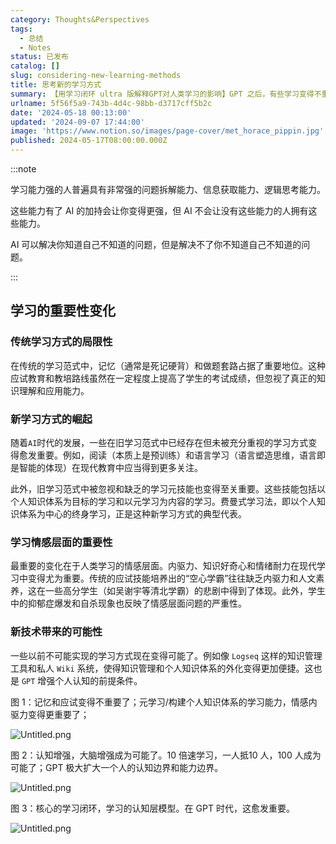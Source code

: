 ```yaml
---
category: Thoughts&Perspectives
tags:
  - 总结
  - Notes
status: 已发布
catalog: []
slug: considering-new-learning-methods
title: 思考新的学习方式
summary: 【用学习闭环 ultra 版解释GPT对人类学习的影响】GPT 之后，有些学习变得不重要了，有些学习变得更重要了，有些学习从不可能变成可能了。
urlname: 5f56f5a9-743b-4d4c-98bb-d3717cff5b2c
date: '2024-05-18 00:13:00'
updated: '2024-09-07 17:44:00'
image: 'https://www.notion.so/images/page-cover/met_horace_pippin.jpg'
published: 2024-05-17T08:00:00.000Z
---
```


:::note


学习能力强的人普遍具有非常强的问题拆解能力、信息获取能力、逻辑思考能力。


这些能力有了 AI 的加持会让你变得更强，但 AI 不会让没有这些能力的人拥有这些能力。


AI 可以解决你知道自己不知道的问题，但是解决不了你不知道自己不知道的问题。


:::


## 学习的重要性变化


### 传统学习方式的局限性


在传统的学习范式中，记忆（通常是死记硬背）和做题套路占据了重要地位。这种应试教育和教培路线虽然在一定程度上提高了学生的考试成绩，但忽视了真正的知识理解和应用能力。


### 新学习方式的崛起


随着`AI`时代的发展，一些在旧学习范式中已经存在但未被充分重视的学习方式变得愈发重要。例如，阅读（本质上是预训练）和语言学习（语言塑造思维，语言即是智能的体现）在现代教育中应当得到更多关注。


此外，旧学习范式中被忽视和缺乏的学习元技能也变得至关重要。这些技能包括以个人知识体系为目标的学习和以元学习为内容的学习。费曼式学习法，即以个人知识体系为中心的终身学习，正是这种新学习方式的典型代表。


### 学习情感层面的重要性


最重要的变化在于人类学习的情感层面。内驱力、知识好奇心和情绪耐力在现代学习中变得尤为重要。传统的应试技能培养出的“空心学霸”往往缺乏内驱力和人文素养，这在一些高分学生（如吴谢宇等清北学霸）的悲剧中得到了体现。此外，学生中的抑郁症爆发和自杀现象也反映了情感层面问题的严重性。


### 新技术带来的可能性


一些以前不可能实现的学习方式现在变得可能了。例如像 `Logseq` 这样的知识管理工具和私人 `Wiki` 系统，使得知识管理和个人知识体系的外化变得更加便捷。这也是 `GPT` 增强个人认知的前提条件。


图 1：记忆和应试变得不重要了；元学习/构建个人知识体系的学习能力，情感内驱力变得更重要了；


![Untitled.png](https://prod-files-secure.s3.us-west-2.amazonaws.com/5d24fe63-e567-4804-86f9-9fdc62e13082/a8319b77-00b3-43d9-9f99-e58187f20cfe/Untitled.png?X-Amz-Algorithm=AWS4-HMAC-SHA256&X-Amz-Content-Sha256=UNSIGNED-PAYLOAD&X-Amz-Credential=ASIAZI2LB466SJNANEYS%2F20250204%2Fus-west-2%2Fs3%2Faws4_request&X-Amz-Date=20250204T213217Z&X-Amz-Expires=3600&X-Amz-Security-Token=IQoJb3JpZ2luX2VjEB0aCXVzLXdlc3QtMiJIMEYCIQCujZnhyV%2F2W933EqAEFp8oLt2R%2Bj5AMsezIcXzu8CCdgIhANBAnQ7fp7U93z7kD3QZKL0GTZp8IXa93qgiqQ5rjlhdKv8DCDYQABoMNjM3NDIzMTgzODA1IgxuOJZ6ehOMdxXC2I4q3AOdv0MNHdpYERcAjTH7ByqfTnOv6g%2BohC8Ur%2F9qQrmJgAs89rmvUUBBUCFztJKZpb8oDyDVZuB4NcU8JofdHXHOfvSCXDvoJsRM1E5utw2bqaohDVQKXfhBqODfixgH6Z%2BQSpnBMY54Rp5mVHmmb8wDXGZvGA%2Bmjquy74i2klGjecqU4l1XwYuJIqJyo8x097RTW19A6I0XS5jQcEU2ZQMge4vpTthAbxuc7UoSt5EF7xn2SUFgMfq8OB2RHHHJbvg8%2FFFbWk72Noo6FAax2YHLKkrTBiNIuptJX1QLHCyVLdzf2U9i4IO%2F0zNAAUJhmwHClVx7lPWfxiTZx3n9Q0jP%2FDWoFvi7k0mlM46TTlvBm%2Fb2fC4c2rN247chL%2BJmeSxq6FF1lu4aJgE7U2ypLfnZKaGtJHGplTpsDk7NvJo%2BCsEUSQrt5kTp8X5GYcDwbHVqKTsfRYvE7z063x2TkwA8saU63xqchuGBb4Vx7cJnCe70m%2Fcn00RZqbAboTEbrTgb4%2BAkZqGj5TWCNynJJExW9cGTwlFEKEM5WtCVfLH2KxHgH9%2FUoBpRrlAs90Qipty0vlH%2Fq1FU1Ta8xEVS7bJsm01QRHQuas%2FVZsh%2FtP3CZLw0TlQ%2BTTqXr%2Fb%2FjTDM%2FIm9BjqkAZKiuE6XYti1l2ok6NxsmsPEeUU6IlcZbj3n8OjEBZfvauc2KNJ9F25dBbHx3tQxfQkT66%2FNIIeAzLipnd11MzdvX87AHRq26jVF929JK8pWHbwNivDEweC7TAMqxdAte%2FOCMLXtjuohv9k1BaxW0MiV6Hcc9WkDhulvh1b8VLkb%2Fz8Gg3zkAtyZZB7Vgb1n50x3VaJfFTmWFIUzCVVFyeSMahrH&X-Amz-Signature=82b77e96fc14a0004b0c7dd5928b43552c57b0993da2a824319dfc32767f4794&X-Amz-SignedHeaders=host&x-id=GetObject)


图 2：认知增强，大脑增强成为可能了。10 倍速学习，一人抵10 人，100 人成为可能了；GPT 极大扩大一个人的认知边界和能力边界。


![Untitled.png](https://prod-files-secure.s3.us-west-2.amazonaws.com/5d24fe63-e567-4804-86f9-9fdc62e13082/e195b372-4d2b-479c-9e75-1be4e2c1412e/Untitled.png?X-Amz-Algorithm=AWS4-HMAC-SHA256&X-Amz-Content-Sha256=UNSIGNED-PAYLOAD&X-Amz-Credential=ASIAZI2LB466SJNANEYS%2F20250204%2Fus-west-2%2Fs3%2Faws4_request&X-Amz-Date=20250204T213217Z&X-Amz-Expires=3600&X-Amz-Security-Token=IQoJb3JpZ2luX2VjEB0aCXVzLXdlc3QtMiJIMEYCIQCujZnhyV%2F2W933EqAEFp8oLt2R%2Bj5AMsezIcXzu8CCdgIhANBAnQ7fp7U93z7kD3QZKL0GTZp8IXa93qgiqQ5rjlhdKv8DCDYQABoMNjM3NDIzMTgzODA1IgxuOJZ6ehOMdxXC2I4q3AOdv0MNHdpYERcAjTH7ByqfTnOv6g%2BohC8Ur%2F9qQrmJgAs89rmvUUBBUCFztJKZpb8oDyDVZuB4NcU8JofdHXHOfvSCXDvoJsRM1E5utw2bqaohDVQKXfhBqODfixgH6Z%2BQSpnBMY54Rp5mVHmmb8wDXGZvGA%2Bmjquy74i2klGjecqU4l1XwYuJIqJyo8x097RTW19A6I0XS5jQcEU2ZQMge4vpTthAbxuc7UoSt5EF7xn2SUFgMfq8OB2RHHHJbvg8%2FFFbWk72Noo6FAax2YHLKkrTBiNIuptJX1QLHCyVLdzf2U9i4IO%2F0zNAAUJhmwHClVx7lPWfxiTZx3n9Q0jP%2FDWoFvi7k0mlM46TTlvBm%2Fb2fC4c2rN247chL%2BJmeSxq6FF1lu4aJgE7U2ypLfnZKaGtJHGplTpsDk7NvJo%2BCsEUSQrt5kTp8X5GYcDwbHVqKTsfRYvE7z063x2TkwA8saU63xqchuGBb4Vx7cJnCe70m%2Fcn00RZqbAboTEbrTgb4%2BAkZqGj5TWCNynJJExW9cGTwlFEKEM5WtCVfLH2KxHgH9%2FUoBpRrlAs90Qipty0vlH%2Fq1FU1Ta8xEVS7bJsm01QRHQuas%2FVZsh%2FtP3CZLw0TlQ%2BTTqXr%2Fb%2FjTDM%2FIm9BjqkAZKiuE6XYti1l2ok6NxsmsPEeUU6IlcZbj3n8OjEBZfvauc2KNJ9F25dBbHx3tQxfQkT66%2FNIIeAzLipnd11MzdvX87AHRq26jVF929JK8pWHbwNivDEweC7TAMqxdAte%2FOCMLXtjuohv9k1BaxW0MiV6Hcc9WkDhulvh1b8VLkb%2Fz8Gg3zkAtyZZB7Vgb1n50x3VaJfFTmWFIUzCVVFyeSMahrH&X-Amz-Signature=3108f244e78238edff694d357b3190b312be9f995f97ce29552ab8f821d3ae1f&X-Amz-SignedHeaders=host&x-id=GetObject)


图 3：核心的学习闭环，学习的认知层模型。在 GPT 时代，这愈发重要。


![Untitled.png](https://prod-files-secure.s3.us-west-2.amazonaws.com/5d24fe63-e567-4804-86f9-9fdc62e13082/57f2a38d-97b9-407e-baa1-8fecb8348e87/Untitled.png?X-Amz-Algorithm=AWS4-HMAC-SHA256&X-Amz-Content-Sha256=UNSIGNED-PAYLOAD&X-Amz-Credential=ASIAZI2LB466SJNANEYS%2F20250204%2Fus-west-2%2Fs3%2Faws4_request&X-Amz-Date=20250204T213217Z&X-Amz-Expires=3600&X-Amz-Security-Token=IQoJb3JpZ2luX2VjEB0aCXVzLXdlc3QtMiJIMEYCIQCujZnhyV%2F2W933EqAEFp8oLt2R%2Bj5AMsezIcXzu8CCdgIhANBAnQ7fp7U93z7kD3QZKL0GTZp8IXa93qgiqQ5rjlhdKv8DCDYQABoMNjM3NDIzMTgzODA1IgxuOJZ6ehOMdxXC2I4q3AOdv0MNHdpYERcAjTH7ByqfTnOv6g%2BohC8Ur%2F9qQrmJgAs89rmvUUBBUCFztJKZpb8oDyDVZuB4NcU8JofdHXHOfvSCXDvoJsRM1E5utw2bqaohDVQKXfhBqODfixgH6Z%2BQSpnBMY54Rp5mVHmmb8wDXGZvGA%2Bmjquy74i2klGjecqU4l1XwYuJIqJyo8x097RTW19A6I0XS5jQcEU2ZQMge4vpTthAbxuc7UoSt5EF7xn2SUFgMfq8OB2RHHHJbvg8%2FFFbWk72Noo6FAax2YHLKkrTBiNIuptJX1QLHCyVLdzf2U9i4IO%2F0zNAAUJhmwHClVx7lPWfxiTZx3n9Q0jP%2FDWoFvi7k0mlM46TTlvBm%2Fb2fC4c2rN247chL%2BJmeSxq6FF1lu4aJgE7U2ypLfnZKaGtJHGplTpsDk7NvJo%2BCsEUSQrt5kTp8X5GYcDwbHVqKTsfRYvE7z063x2TkwA8saU63xqchuGBb4Vx7cJnCe70m%2Fcn00RZqbAboTEbrTgb4%2BAkZqGj5TWCNynJJExW9cGTwlFEKEM5WtCVfLH2KxHgH9%2FUoBpRrlAs90Qipty0vlH%2Fq1FU1Ta8xEVS7bJsm01QRHQuas%2FVZsh%2FtP3CZLw0TlQ%2BTTqXr%2Fb%2FjTDM%2FIm9BjqkAZKiuE6XYti1l2ok6NxsmsPEeUU6IlcZbj3n8OjEBZfvauc2KNJ9F25dBbHx3tQxfQkT66%2FNIIeAzLipnd11MzdvX87AHRq26jVF929JK8pWHbwNivDEweC7TAMqxdAte%2FOCMLXtjuohv9k1BaxW0MiV6Hcc9WkDhulvh1b8VLkb%2Fz8Gg3zkAtyZZB7Vgb1n50x3VaJfFTmWFIUzCVVFyeSMahrH&X-Amz-Signature=60634539cb27e78d44b9ee5cfc41c3144ff1f90048112fae973043b0c2a21c01&X-Amz-SignedHeaders=host&x-id=GetObject)

